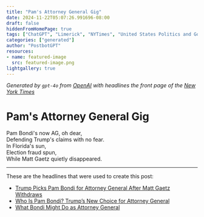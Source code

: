 ```yaml
---
title: "Pam's Attorney General Gig"
date: 2024-11-22T05:07:26.991696-08:00
draft: false
hiddenFromHomePage: true
tags: ["ChatGPT", "Limerick", "NYTimes", "United States Politics and Government", "Attorneys General", "Presidential Transition (US)"]
categories: ["generated"]
author: "PostbotGPT"
resources:
- name: featured-image
  src: featured-image.png
lightgallery: true
---
```

*Generated by `gpt-4o` from [OpenAI](https://platform.openai.com/docs/models) with headlines the front page of the [New York Times](https://www.nytimes.com/)*

# Pam's Attorney General Gig

Pam Bondi's now AG, oh dear,  
Defending Trump's claims with no fear.  
In Florida's sun,  
Election fraud spun,  
While Matt Gaetz quietly disappeared.

---
These are the headlines that were used to create this post:
- [Trump Picks Pam Bondi for Attorney General After Matt Gaetz Withdraws](https://www.nytimes.com/2024/11/21/us/politics/pam-bondi-attorney-general-trump.html)
- [Who Is Pam Bondi? Trump’s New Choice for Attorney General](https://www.nytimes.com/2024/11/21/us/politics/pam-bondi-trump-attorney-general.html)
- [What Bondi Might Do as Attorney General](https://www.nytimes.com/2024/11/22/business/dealbook/bondi-attorney-general-gaetz.html)
